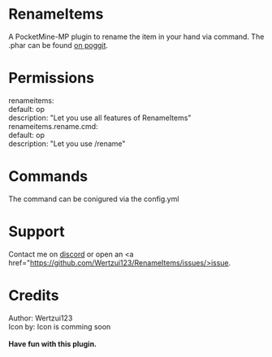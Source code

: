 # RenameItems
A PocketMine-MP plugin to rename the item in your hand via command.
The .phar can be found <a href="https://poggit.pmmp.io/Wertzui123/RenameItems/RenameItems/">on poggit</a>.

# Permissions
renameitems:
 <br>default: op
 <br>description: "Let you use all features of RenameItems"
<br>renameitems.rename.cmd:
 <br>default: op
 <br>description: "Let you use /rename"
 
# Commands
The command can be conigured via the config.yml

# Support
Contact me on <a href="https://discord.gg/6a3AJzW">discord</a> or open an <a href="https://github.com/Wertzui123/RenameItems/issues/>issue</a>.

# Credits
Author: Wertzui123
<br>Icon by: Icon is comming soon
<br>
<br>
**Have fun with this plugin.**
